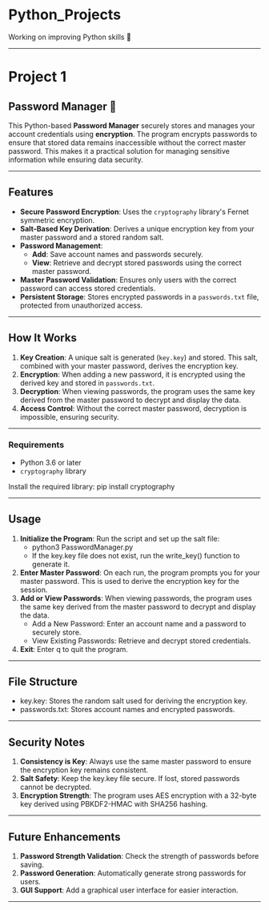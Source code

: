 # Python_Projects
Working on improving Python skills 🚀

---

# Project 1
## Password Manager 🔐

This Python-based **Password Manager** securely stores and manages your account credentials using **encryption**. The program encrypts passwords to ensure that stored data remains inaccessible without the correct master password. This makes it a practical solution for managing sensitive information while ensuring data security.

---

## Features

- **Secure Password Encryption**: Uses the `cryptography` library's Fernet symmetric encryption.
- **Salt-Based Key Derivation**: Derives a unique encryption key from your master password and a stored random salt.
- **Password Management**:
  - **Add**: Save account names and passwords securely.
  - **View**: Retrieve and decrypt stored passwords using the correct master password.
- **Master Password Validation**: Ensures only users with the correct password can access stored credentials.
- **Persistent Storage**: Stores encrypted passwords in a `passwords.txt` file, protected from unauthorized access.

---

## How It Works

1. **Key Creation**: A unique salt is generated (`key.key`) and stored. This salt, combined with your master password, derives the encryption key.
2. **Encryption**: When adding a new password, it is encrypted using the derived key and stored in `passwords.txt`.
3. **Decryption**: When viewing passwords, the program uses the same key derived from the master password to decrypt and display the data.
4. **Access Control**: Without the correct master password, decryption is impossible, ensuring security.

---

### Requirements

- Python 3.6 or later
- `cryptography` library

Install the required library:
pip install cryptography

---

## Usage

1. **Initialize the Program**: Run the script and set up the salt file:
    - python3 PasswordManager.py
    - If the key.key file does not exist, run the write_key() function to generate it.
2. **Enter Master Password**: On each run, the program prompts you for your master password. This is used to derive the encryption key for the session.
3. **Add or View Passwords**: When viewing passwords, the program uses the same key derived from the master password to decrypt and display the data.
    - Add a New Password: Enter an account name and a password to securely store.
    - View Existing Passwords: Retrieve and decrypt stored credentials.
4. **Exit**: Enter q to quit the program.

---

## File Structure
  - key.key: Stores the random salt used for deriving the encryption key.
  - passwords.txt: Stores account names and encrypted passwords.

---

## Security Notes

1. **Consistency is Key**: Always use the same master password to ensure the encryption key remains consistent.
2. **Salt Safety**: Keep the key.key file secure. If lost, stored passwords cannot be decrypted.
3. **Encryption Strength**: The program uses AES encryption with a 32-byte key derived using PBKDF2-HMAC with SHA256 hashing.

---

## Future Enhancements

1. **Password Strength Validation**: Check the strength of passwords before saving.
2. **Password Generation**: Automatically generate strong passwords for users.
3. **GUI Support**: Add a graphical user interface for easier interaction.

---
